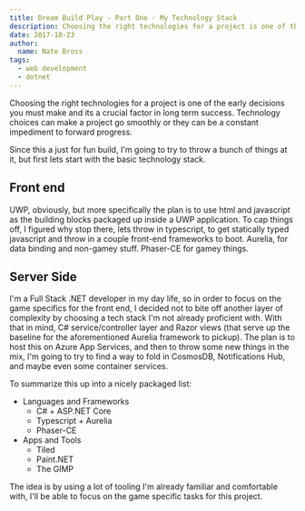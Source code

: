 ```yaml
---
title: Dream Build Play - Part One - My Technology Stack 
description: Choosing the right technologies for a project is one of the early decisions you must make and its a crucial factor in long term success. Technology choices can make a project go smoothly or they can be a constant impediment to forward progress.
date: 2017-10-23
author: 
  name: Nate Bross
tags: 
  - web development
  - dotnet
---
```

Choosing the right technologies for a project is one of the early decisions you must make and its a crucial factor in long term success. Technology choices can make a project go smoothly or they can be a constant impediment to forward progress.

Since this a just for fun build, I'm going to try to throw a bunch of things at it, but first lets start with the basic technology stack.

## Front end

UWP, obviously, but more specifically the plan is to use html and javascript as the building blocks packaged up inside a UWP application. To cap things off, I figured why stop there, lets throw in typescript, to get statically typed javascript and throw in a couple front-end frameworks to boot. Aurelia, for data binding and non-gamey stuff. Phaser-CE for gamey things.

## Server Side

I'm a Full Stack .NET developer in my day life, so in order to focus on the game specifics for the front end, I decided not to bite off another layer of complexity by choosing a tech stack I'm not already proficient with. With that in mind, C# service/controller layer and Razor views (that serve up the baseline for the aforementioned Aurelia framework to pickup). The plan is to host this on Azure App Services, and then to throw some new things in the mix, I'm going to try to find a way to fold in CosmosDB, Notifications Hub, and maybe even some container services.

To summarize this up into a nicely packaged list:

- Languages and Frameworks
  - C# + ASP.NET Core
  - Typescript + Aurelia
  - Phaser-CE
- Apps and Tools
  - Tiled
  - Paint.NET
  - The GIMP

The idea is by using a lot of tooling I'm already familiar and comfortable with, I'll be able to focus on the game specific tasks for this project.
